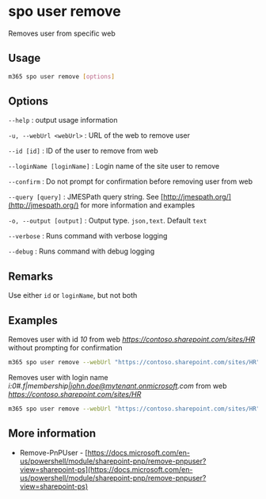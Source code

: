 # spo user remove

Removes user from specific web

## Usage

```sh
m365 spo user remove [options]
```

## Options

`--help`
: output usage information

`-u, --webUrl <webUrl>`
: URL of the web to remove user

`--id [id]`
: ID of the user to remove from web

`--loginName [loginName]`
: Login name of the site user to remove

`--confirm`
: Do not prompt for confirmation before removing user from web

`--query [query]`
: JMESPath query string. See [http://jmespath.org/](http://jmespath.org/) for more information and examples

`-o, --output [output]`
: Output type. `json,text`. Default `text`

`--verbose`
: Runs command with verbose logging

`--debug`
: Runs command with debug logging

## Remarks

Use either `id` or `loginName`, but not both

## Examples

Removes user with id _10_ from web _https://contoso.sharepoint.com/sites/HR_ without prompting for confirmation

```sh
m365 spo user remove --webUrl "https://contoso.sharepoint.com/sites/HR" --id 10 --confirm
```

Removes user with login name _i:0#.f|membership|john.doe@mytenant.onmicrosoft.com_ from web _https://contoso.sharepoint.com/sites/HR_

```sh
m365 spo user remove --webUrl "https://contoso.sharepoint.com/sites/HR" --loginName "i:0#.f|membership|john.doe@mytenant.onmicrosoft.com"
```

## More information

- Remove-PnPUser - [https://docs.microsoft.com/en-us/powershell/module/sharepoint-pnp/remove-pnpuser?view=sharepoint-ps](https://docs.microsoft.com/en-us/powershell/module/sharepoint-pnp/remove-pnpuser?view=sharepoint-ps)